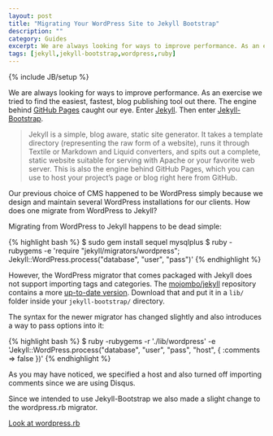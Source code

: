 ```yaml
---
layout: post
title: "Migrating Your WordPress Site to Jekyll Bootstrap"
description: ""
category: Guides
excerpt: We are always looking for ways to improve performance. As an exercise we tried to find the easiest, fastest, blog publishing tool out there. The engine behind GitHub Pages caught our eye. Enter Jekyll. Then enter Jekyll-Bootstrap.
tags: [jekyll,jekyll-bootstrap,wordpress,ruby]
---
```

{% include JB/setup %}

We are always looking for ways to improve performance. As an exercise we tried to find the easiest, fastest, blog publishing tool out there. The engine behind [GitHub Pages](http://xorcode.net/Pb1LG2) caught our eye. Enter [Jekyll](http://xorcode.net/Pb1SBF). Then enter [Jekyll-Bootstrap](http://xorcode.net/SjE0JM).

> Jekyll is a simple, blog aware, static site generator. It takes a template directory (representing the raw form of a website), runs it through Textile or Markdown and Liquid converters, and spits out a complete, static website suitable for serving with Apache or your favorite web server. This is also the engine behind GitHub Pages, which you can use to host your project’s page or blog right here from GitHub.

Our previous choice of CMS happened to be WordPress simply because we design and maintain several WordPress installations for our clients. How does one migrate from WordPress to Jekyll?

Migrating from WordPress to Jekyll happens to be dead simple:

{% highlight bash %}
$ sudo gem install sequel mysqlplus
$ ruby -rubygems -e 'require "jekyll/migrators/wordpress"; Jekyll::WordPress.process("database", "user", "pass")'
{% endhighlight %}

However, the WordPress migrator that comes packaged with Jekyll does not support importing tags and categories. The [mojombo/jekyll](http://xorcode.net/Pb1SBF) repository contains a more [up-to-date version](http://xorcode.net/Pb3FGT). Download that and put it in a `lib/` folder inside your `jekyll-bootstrap/` directory.

The syntax for the newer migrator has changed slightly and also introduces a way to pass options into it:

{% highlight bash %}
$ ruby -rubygems -r './lib/wordpress' -e 'Jekyll::WordPress.process("database", "user", "pass", "host", { :comments => false })'
{% endhighlight %}

As you may have noticed, we specified a host and also turned off importing comments since we are using Disqus.

Since we intended to use Jekyll-Bootstrap we also made a slight change to the wordpress.rb migrator.

<a class="btn btn-js" href="http://xorcode.net/SjIFeO">Look at wordpress.rb</a>


